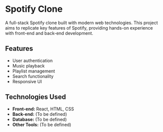 # Spotify Clone

A full-stack Spotify clone built with modern web technologies. This project aims to replicate key features of Spotify, providing hands-on experience with front-end and back-end development.

## Features
- User authentication
- Music playback
- Playlist management
- Search functionality
- Responsive UI

## Technologies Used
- **Front-end:** React, HTML, CSS
- **Back-end:** (To be defined)
- **Database:** (To be defined)
- **Other Tools:** (To be defined)
